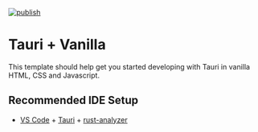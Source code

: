 [![publish](https://github.com/wemsx/homo/actions/workflows/create-tauri.yml/badge.svg?branch=master)](https://github.com/wemsx/homo/actions/workflows/create-tauri.yml)

# Tauri + Vanilla

This template should help get you started developing with Tauri in vanilla HTML, CSS and Javascript.

## Recommended IDE Setup

- [VS Code](https://code.visualstudio.com/) + [Tauri](https://marketplace.visualstudio.com/items?itemName=tauri-apps.tauri-vscode) + [rust-analyzer](https://marketplace.visualstudio.com/items?itemName=rust-lang.rust-analyzer)
